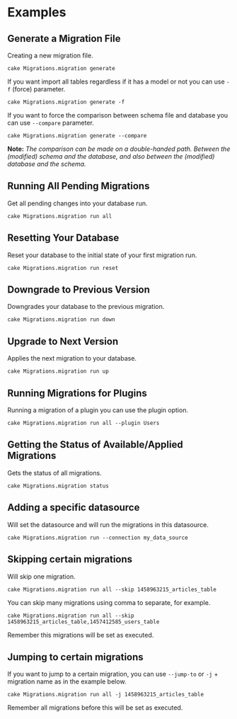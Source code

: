 Examples
========

Generate a Migration File
-------------------------

Creating a new migration file.

```
cake Migrations.migration generate
```

If you want import all tables regardless if it has a model or not you can use ```-f``` (force) parameter.

```
cake Migrations.migration generate -f
```

If you want to force the comparison between schema file and database you can use ```--compare``` parameter.

```
cake Migrations.migration generate --compare
```

**Note:** *The comparison can be made on a double-handed path. Between the (modified) schema and the database, and also
between the (modified) database and the schema.*

Running All Pending Migrations
-----------------------------

Get all pending changes into your database run.

```
cake Migrations.migration run all
```

Resetting Your Database
-----------------------

Reset your database to the initial state of your first migration run.

```
cake Migrations.migration run reset
```

Downgrade to Previous Version
-----------------------------

Downgrades your database to the previous migration.

```
cake Migrations.migration run down
```

Upgrade to Next Version
-----------------------

Applies the next migration to your database.

```
cake Migrations.migration run up
```

Running Migrations for Plugins
------------------------------

Running a migration of a plugin you can use the plugin option.

```
cake Migrations.migration run all --plugin Users
```

Getting the Status of Available/Applied Migrations
--------------------------------------------------

Gets the status of all migrations.

```
cake Migrations.migration status
```

Adding a specific datasource
--------------------------------------------------

Will set the datasource and will run the migrations in this datasource.

```
cake Migrations.migration run --connection my_data_source
```

Skipping certain migrations
--------------------------------------------------

Will skip one migration.

```
cake Migrations.migration run all --skip 1458963215_articles_table
```

You can skip many migrations using comma to separate, for example.

```
cake Migrations.migration run all --skip 1458963215_articles_table,1457412585_users_table
```

Remember this migrations will be set as executed.

Jumping to certain migrations
--------------------------------------------------

If you want to jump to a certain migration, you can use ```--jump-to``` or ```-j``` + migration name as in the example below.

```
cake Migrations.migration run all -j 1458963215_articles_table
```

Remember all migrations before this will be set as executed.
